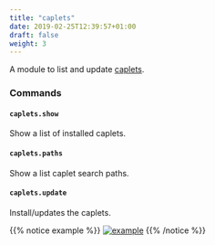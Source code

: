 ```yaml
---
title: "caplets"
date: 2019-02-25T12:39:57+01:00
draft: false
weight: 3
---
```


A module to list and update [caplets](/basic-usage/#caplets).

### Commands

#### `caplets.show`

Show a list of installed caplets.

#### `caplets.paths`

Show a list caplet search paths.

#### `caplets.update`

Install/updates the caplets.

{{% notice example %}}
[![example](https://asciinema.org/a/XVohDvyR7xW2PSsnFcqnyG8G2.png)](https://asciinema.org/a/XVohDvyR7xW2PSsnFcqnyG8G2)
{{% /notice %}}

